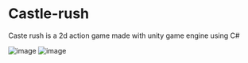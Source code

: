 # Castle-rush
Caste rush is a 2d action game made with unity game engine  using C#

![image](https://user-images.githubusercontent.com/66934832/133739041-3d165dd8-48b8-4621-87dd-a0ffa5d11588.png)
![image](https://user-images.githubusercontent.com/66934832/133739164-2aebce89-90f9-4e47-bfdb-74e8de959a10.png)

